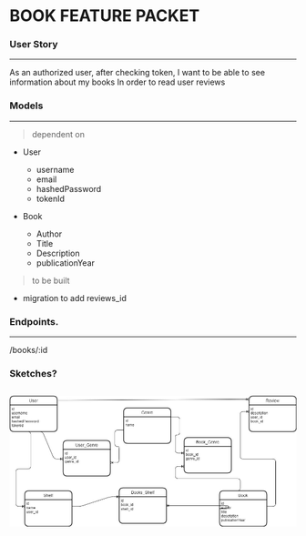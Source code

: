 # BOOK FEATURE PACKET

### User Story
---

As an authorized user, after checking token,
I want to be able to see information about my books
In order to read user reviews

### Models
---

> dependent on
- User
  - username
  - email
  - hashedPassword
  - tokenId

- Book
  - Author
  - Title
  - Description
  - publicationYear

> to be built
- migration to add reviews_id
### Endpoints.
---

/books/:id



### Sketches?
![Model](../images/mybooks-schema.jpg)
---
